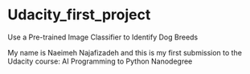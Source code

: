 # Udacity_first_project
Use a Pre-trained Image Classifier to Identify Dog Breeds

My name is Naeimeh Najafizadeh and this is my first submission to the Udacity course: AI Programming to Python Nanodegree
